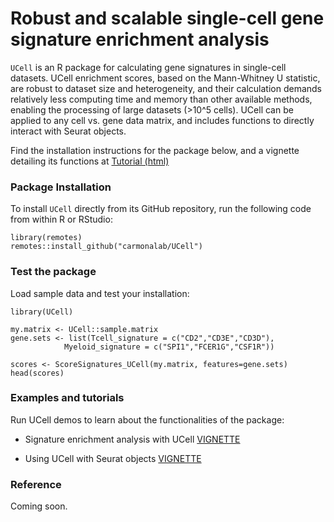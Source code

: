 # Robust and scalable single-cell gene signature enrichment analysis


`UCell` is an R package for calculating gene signatures in single-cell datasets. UCell enrichment scores, based on the Mann-Whitney U statistic, are robust to dataset size and heterogeneity, and their calculation demands relatively less computing time and memory than other available methods, enabling the processing of large datasets (>10^5 cells). UCell can be applied to any cell vs. gene data matrix, and includes functions to directly interact with Seurat objects. 


Find the installation instructions for the package below, and a vignette detailing its functions at [Tutorial (html)](https://carmonalab.github.io/UCell/tutorial.html)

### Package Installation

To install `UCell` directly from its GitHub repository, run the following code from within R or RStudio:
```
library(remotes)
remotes::install_github("carmonalab/UCell")
```

### Test the package

Load sample data and test your installation:
```
library(UCell)

my.matrix <- UCell::sample.matrix
gene.sets <- list(Tcell_signature = c("CD2","CD3E","CD3D"),
			Myeloid_signature = c("SPI1","FCER1G","CSF1R"))

scores <- ScoreSignatures_UCell(my.matrix, features=gene.sets)
head(scores)
```

### Examples and tutorials

Run UCell demos to learn about the functionalities of the package:

* Signature enrichment analysis with UCell [VIGNETTE](https://carmonalab.github.io/UCell/UCell_matrix_vignette.html)

* Using UCell with Seurat objects [VIGNETTE](https://carmonalab.github.io/UCell/UCell_Seurat_vignette.html)

### Reference

Coming soon.
